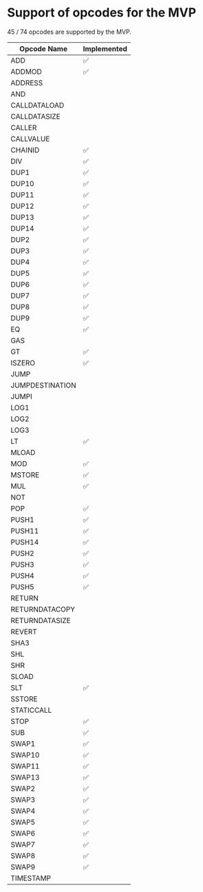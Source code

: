 # Support of opcodes for the MVP

45 / 74 opcodes are supported by the MVP.

| Opcode Name     | Implemented |
| --------------- | ----------- |
| ADD             | ✅          |
| ADDMOD          | ✅          |
| ADDRESS         |             |
| AND             |             |
| CALLDATALOAD    |             |
| CALLDATASIZE    |             |
| CALLER          |             |
| CALLVALUE       |             |
| CHAINID         | ✅          |
| DIV             | ✅          |
| DUP1            | ✅          |
| DUP10           | ✅          |
| DUP11           | ✅          |
| DUP12           | ✅          |
| DUP13           | ✅          |
| DUP14           | ✅          |
| DUP2            | ✅          |
| DUP3            | ✅          |
| DUP4            | ✅          |
| DUP5            | ✅          |
| DUP6            | ✅          |
| DUP7            | ✅          |
| DUP8            | ✅          |
| DUP9            | ✅          |
| EQ              | ✅          |
| GAS             |             |
| GT              | ✅          |
| ISZERO          | ✅          |
| JUMP            |             |
| JUMPDESTINATION |             |
| JUMPI           |             |
| LOG1            |             |
| LOG2            |             |
| LOG3            |             |
| LT              | ✅          |
| MLOAD           |             |
| MOD             | ✅          |
| MSTORE          | ✅          |
| MUL             | ✅          |
| NOT             |             |
| POP             | ✅          |
| PUSH1           | ✅          |
| PUSH11          | ✅          |
| PUSH14          | ✅          |
| PUSH2           | ✅          |
| PUSH3           | ✅          |
| PUSH4           | ✅          |
| PUSH5           | ✅          |
| RETURN          |             |
| RETURNDATACOPY  |             |
| RETURNDATASIZE  |             |
| REVERT          |             |
| SHA3            |             |
| SHL             |             |
| SHR             |             |
| SLOAD           |             |
| SLT             | ✅          |
| SSTORE          |             |
| STATICCALL      |             |
| STOP            | ✅          |
| SUB             | ✅          |
| SWAP1           | ✅          |
| SWAP10          | ✅          |
| SWAP11          | ✅          |
| SWAP13          | ✅          |
| SWAP2           | ✅          |
| SWAP3           | ✅          |
| SWAP4           | ✅          |
| SWAP5           | ✅          |
| SWAP6           | ✅          |
| SWAP7           | ✅          |
| SWAP8           | ✅          |
| SWAP9           | ✅          |
| TIMESTAMP       |             |
